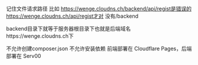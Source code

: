 记住文件请求路径 比如
https://wenge.cloudns.ch/backend/api/regist是错误的 https://wenge.cloudns.ch/api/regist才对 没有/backend

backend目录下就等于服务器根目录下也就是后端域名https://wenge.cloudns.ch下

不允许创建composer.json 不允许安装依赖
前端部署在 Cloudflare Pages，后端部署在 Serv00